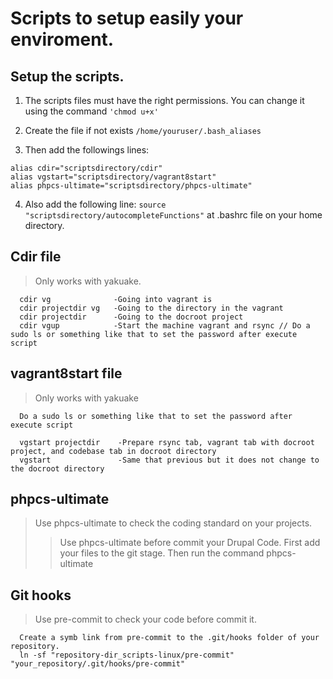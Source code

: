 # Scripts to setup easily your enviroment.

## Setup the scripts.

1. The scripts files must have the right permissions.
You can change it using the command `'chmod u+x'`

2. Create the file if not exists `/home/youruser/.bash_aliases`

3. Then add the followings lines:
```
alias cdir="scriptsdirectory/cdir"
alias vgstart="scriptsdirectory/vagrant8start"
alias phpcs-ultimate="scriptsdirectory/phpcs-ultimate"
```

4. Also add the following line: `source "scriptsdirectory/autocompleteFunctions"` at .bashrc file on your home directory.

## Cdir file
> Only works with yakuake.
```
  cdir vg              -Going into vagrant is
  cdir projectdir vg   -Going to the directory in the vagrant
  cdir projectdir      -Going to the docroot project
  cdir vgup            -Start the machine vagrant and rsync // Do a sudo ls or something like that to set the password after execute script
```

## vagrant8start file
> Only works with yakuake
```
  Do a sudo ls or something like that to set the password after execute script

  vgstart projectdir    -Prepare rsync tab, vagrant tab with docroot project, and codebase tab in docroot directory
  vgstart               -Same that previous but it does not change to the docroot directory
```

## phpcs-ultimate
> Use phpcs-ultimate to check the coding standard on your projects.
>>  Use phpcs-ultimate before commit your Drupal Code.
>>  First add your files to the git stage.
>>  Then run the command phpcs-ultimate

## Git hooks
> Use pre-commit to check your code before commit it.
```
  Create a symb link from pre-commit to the .git/hooks folder of your repository.
  ln -sf "repository-dir_scripts-linux/pre-commit" "your_repository/.git/hooks/pre-commit"
```
